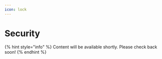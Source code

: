 ```yaml
---
icon: lock
---
```


# Security

{% hint style="info" %}
Content will be available shortly. Please check back soon!
{% endhint %} 